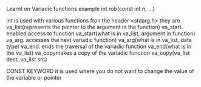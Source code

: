 Learnt on Variadic functions
example
int rob(const int n, ...)

int is used with various functions fron the header <stdarg.h>
they are
va_list(represents the pointer to the argument in the function)
va_start. enabled access to function
va_start(what is in va_list, argument in function)
va_arg. accesses the next variadic function)
va_arg(what is in va_list, data type)
va_end. ends the traversal of the variadic function
va_end(what is in the va_list)
va_copymakes a copy of the variadic function
va_copy(va_list dest, va_list src)

CONST KEYWORD
it is used where you do not want to change the value of the variable or pointer
